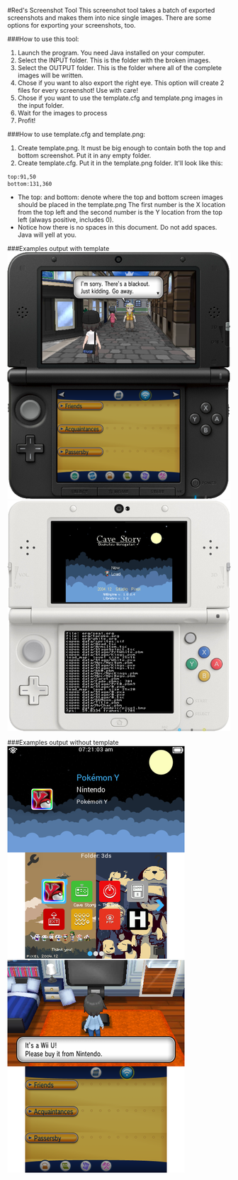 #Red's Screenshot Tool
This screenshot tool takes a batch of exported screenshots and makes them into nice single images. There are some options for exporting your screenshots, too.

###How to use this tool:
1. Launch the program. You need Java installed on your computer.
2. Select the INPUT folder. This is the folder with the broken images.
3. Select the OUTPUT folder. This is the folder where all of the complete images will be written. 
4. Chose if you want to also export the right eye. This option will create 2 files for every screenshot! Use with care!
5. Chose if you want to use the template.cfg and template.png images in the input folder. 
6. Wait for the images to process
7. Profit!

###How to use template.cfg and template.png:
1. Create template.png. It must be big enough to contain both the top and bottom screenshot. Put it in any empty folder.
2. Create template.cfg. Put it in the template.png folder. It'll look like this:
```text
top:91,50
bottom:131,360
```
- The top: and bottom: denote where the top and bottom screen images should be placed in the template.png The first number is the X location from the top left and the second number is the Y location from the top left (always positive, includes 0).
- Notice how there is no spaces in this document. Do not add spaces. Java will yell at you.

###Examples output with template
![An example screenshot exported with a template.](./output/scr_68_MERGED.png "Screenshot")
![An example screenshot exported with a template.](./output/scr_85_MERGED.png "Screenshot")

###Examples output without template
![An example screenshot exported with this tool alone.](./output/scr_28_MERGED.png "Screenshot")
![An example screenshot exported with this tool alone.](./output/scr_30_MERGED.png "Screenshot")
